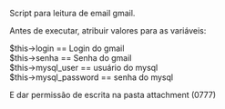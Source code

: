 Script para leitura de email gmail.

Antes de executar, atribuir valores para as variáveis:

$this->login            == Login do gmail <br>
$this->senha            == Senha do gmail<br>
$this->mysql_user       == usuário do mysql<br>
$this->mysql_password   == senha do mysql<br>

E dar permissão de escrita na pasta attachment (0777)